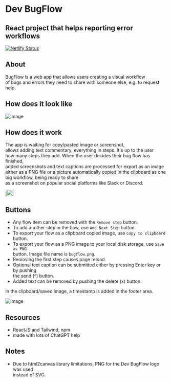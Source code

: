 # Dev BugFlow
## React project that helps reporting error workflows
[![Netlify Status](https://api.netlify.com/api/v1/badges/86126b0e-1640-4c04-8f99-21411656cab2/deploy-status)](https://app.netlify.com/sites/devbugflow/deploys)

## About
BugFlow is a web app that allows users creating a visual workflow  
of bugs and errors they need to share with someone else, e.g. to request help.  

## How does it look like
![image](https://github.com/kodosa7/bug-flow/assets/57393100/b71dd8da-78b0-41cc-a588-2d66e2663371)

## How does it work
The app is waiting for copy/pasted image or screenshot,  
allows adding text commentary, everything in steps. It's up to the user  
how many steps they add. When the user decides their bug flow has finished,  
added screenshots and text captions are processed for export as an image either as a PNG file or
a picture automatically copied in the clipboard as one big workflow, being ready to share  
as a screenshot on popular social platforms like Slack or Discord.

[![](https://media.giphy.com/media/v1.Y2lkPTc5MGI3NjExbWdlZGUwYjB2czNoeXY2cGxwcjRtaTRtaW1hNHB5cmkzaW5pNnEydSZlcD12MV9pbnRlcm5hbF9naWZfYnlfaWQmY3Q9Zw/AqQcmni5d5bLPXdgnv/giphy.gif)]

## Buttons
- Any flow item can be removed with the ``Remove step`` button.
- To add another step in the flow, use ``Add Next Step`` button.
- To export your flow as a clipbpard copied image, use ``Copy to clipboard`` button.
- To export your flow as a PNG image to your local disk storage, use ``Save as PNG``  
  button. Image file name is ``bugflow.png``.
- Removing the first step causes page reload.
- Optional text caption can be submitted either by pressing Enter key or by pushing  
  the send (^) button.
- Added text can be removed by pushing the delete (x) button.

In the clipboard/saved image, a timestamp is added in the footer area.

![image](https://github.com/kodosa7/bug-flow/assets/57393100/1741f73d-3ccf-4ef0-81aa-a13f031f793f)

## Resources
- ReactJS and Tailwind, npm
- made with lots of ChatGPT help

## Notes
- Due to html2canvas library limitations, PNG for the Dev BugFlow logo was used  
instead of SVG.
